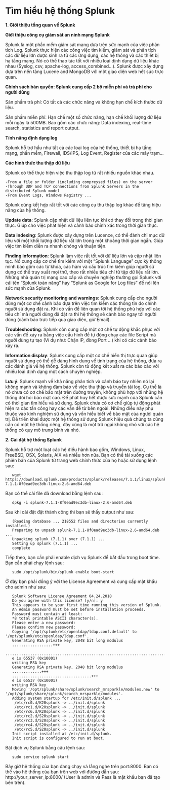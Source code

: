 # Tìm hiểu hệ thống Splunk 
**1. Giới thiệu tổng quan về Splunk**

   **Giới thiệu công cụ giám sát an ninh mạng Splunk**

   Splunk là một phần mềm giám sát mạng dựa trên sức mạnh của việc phân tích Log. Splunk thực hiện các công việc tìm kiếm, giám sát và phân tích các dữ liệu lớn được sinh ra từ các ứng dụng, các hệ thống và các thiết bị hạ tầng mạng. Nó có thể thao tác tốt với nhiều loại dịnh dạng dữ liệu khác nhau (Syslog, csv, apache-log, access_combined…). Splunk được xây dựng dựa trên nền tảng Lucene and MongoDB với một giao diện web hết sức trực quan.

   **Chính sách bản quyền: Splunk cung cấp 2 bộ miễn phí và trả phí cho người dùng**

   Sản phẩm trả phí: Có tất cả các chức năng và không hạn chế kích thước dữ liệu.

   Sản phầm miễn phí: Hạn chế một số chức năng, hạn chế khối lượng dữ liệu mỗi ngày là 500MB. Bao gồm các chức năng: Data indexing, real-time search, statistics and report output.

   **Tính năng định dạng log**

   Splunk hỗ trợ hầu như tất cả các loại log của hệ thống, thiết bị hạ tầng mạng, phần mềm, Firewall, IDS/IPS, Log Event, Register của các máy trạm…

   **Các hình thức thu thập dữ liệu**
  
   Splunk có thể thực hiện việc thu thập log từ rất nhiều nguồn khác nhau. 

    -From a file or folder (including compressed files) on the server
    -Through UDP and TCP connections from Splunk Servers in the distributed Splunk model
    -From Event Logs, Windows Registry ...

   Splunk cũng kết hợp rất tốt với các công cụ thu thập log khác để tăng hiệu năng của hệ thống. 

   **Update data**: Splunk cập nhật dữ liệu liên tục khi có thay đổi trong thời gian thực. Giúp cho việc phát hiện và cảnh báo chính xác trong thời gian thực.

   **Data indexing**: Splunk được xây dựng trên Lucence, có thể đánh chỉ mục dữ liệu với một khối lượng dữ liệu rất lớn trong một khoảng thời gian ngắn. Giúp việc tìm kiếm diễn ra nhanh chóng và thuận tiện.

   **Finding information**: Splunk làm việc rất tốt với dữ liệu lớn và cập nhật liên tục. Nó cung cấp cơ chế tìm kiếm với một “Splunk Language” cực kỳ thông minh bao gồm các từ khóa, các hàm và cấu trúc tìm kiếm giúp người sử dụng có thể truy xuất mọi thứ, theo rất nhiều tiêu chí từ tập dữ liệu rất lớn. Những nhà quản trị mạng cao cấp và chuyên nghiệp thường gọi Splunk với cái tên “Splunk toàn năng” hay “Splunk as Google for Log files” để nói lên sức mạnh của Splunk.

   **Network security monitoring and warnings**: Splunk cung cấp cho người dùng một cơ chế cảnh báo dựa trên việc tìm kiếm các thông tin do chính người sử dụng đặt ra. Khi có vấn đề liên quan tới hệ thống phù hợp với các tiêu chí mà người dùng đã đặt ra thì hệ thống sẽ cảnh báo ngay tới người dùng (cảnh bảo trực tiếp qua giao diện, giử Email).

   **Troubleshooting**: Splunk còn cung cấp một cơ chế tự động khắc phục với các vấn đề xảy ra bằng việc cấu hình để tự động chạy các file Script mà người dùng tự tạo (Ví dụ như: Chặn IP, đòng Port …) khi có các cảnh báo xảy ra.

   **Information display**: Splunk cung cấp một cơ chế hiển thị trực quan giúp người sử dụng có thể dễ dàng hình dung về tình trạng của hệ thống, đưa ra các đánh giá về hệ thống. Splunk còn từ động kết xuất ra các báo cáo với nhiều loại định dạng một cách chuyên nghiệp.

   **Lưu ý**: Splunk mạnh về khả năng phân tích và cảnh báo tuy nhiên nó lại không mạnh và không đảm bảo về việc thu thập và truyền tải log. Cụ thể là nó chưa có cơ chế bảo mật trên đường truyền, không phù hợp với những hệ thống đòi hỏi bảo mật cao. Để phát huy hết được sức mạnh của Splunk cần có thời gian tìm hiểu và sử dụng. Splunk chưa có cơ chế giúp tự động phát hiện ra các tấn công hay các vấn đề từ bên ngoài. Những điều này phụ thuộc vào kinh nghiệm sử dụng và vốn hiểu biết về bảo mật của người quản trị. Đề triển khai được một hệ thống sử dụng Splunk hiệu quả chúng ta cũng cần có một hệ thống riêng, đây cũng là một trở ngại không nhỏ với các hệ thống có quy mô trung bình và nhỏ. 

**2. Cài đặt hệ thống Splunk**
 
   Splunk hỗ trợ một loạt các hệ điều hành bao gồm, Windows, Linux, FreeBSD, OSX, Solaris, AIX và nhiều hơn nữa. Bạn có thể tải xuống các phiên bản của Splunk từ trang web chính thức của họ hoặc sử dụng lệnh sau:

       wget https://download.splunk.com/products/splunk/releases/7.1.1/linux/splunk-7.1.1-8f0ead9ec3db-linux-2.6-amd64.deb

   Bạn có thể cài file đã download bằng lệnh sau:

       dpkg -i splunk-7.1.1-8f0ead9ec3db-linux-2.6-amd64.deb

   Sau khi cài đặt đặt thành công thì bạn sẽ thấy output như sau:

       (Reading database ... 218552 files and directories currently installed.)
       Preparing to unpack splunk-7.1.1-8f0ead9ec3db-linux-2.6-amd64.deb ...
       Unpacking splunk (7.1.1) over (7.1.1) ...
       Setting up splunk (7.1.1) ...
       complete

   Tiếp theo, bạn cần phải enable dịch vụ Splunk để bắt đầu trong boot time. Bạn cần phải chạy lệnh sau:

       sudo /opt/splunk/bin/splunk enable boot-start

   Ở đây bạn phải đồng ý với the License Agreement và cung cấp mật khẩu cho admin như sau:

       Splunk Software License Agreement 04.24.2018
       Do you agree with this license? [y/n]: y
       This appears to be your first time running this version of Splunk.
       An Admin password must be set before installation proceeds.
       Password must contain at least:
       *8 total printable ASCII character(s).
       Please enter a new password: 
       Please confirm new password: 
       Copying '/opt/splunk/etc/openldap/ldap.conf.default' to '/opt/splunk/etc/openldap/ldap.conf'.
       Generating RSA private key, 2048 bit long modulus
       ..................+++
       ..............................................................................+++
       e is 65537 (0x10001)
       writing RSA key
       Generating RSA private key, 2048 bit long modulus
       .............+++
       ...................................+++
       e is 65537 (0x10001)
       writing RSA key
       Moving '/opt/splunk/share/splunk/search_mrsparkle/modules.new' to '/opt/splunk/share/splunk/search_mrsparkle/modules'.
       Adding system startup for /etc/init.d/splunk ...
        /etc/rc0.d/K20splunk -> ../init.d/splunk
        /etc/rc1.d/K20splunk -> ../init.d/splunk
        /etc/rc6.d/K20splunk -> ../init.d/splunk
        /etc/rc2.d/S20splunk -> ../init.d/splunk
        /etc/rc3.d/S20splunk -> ../init.d/splunk
        /etc/rc4.d/S20splunk -> ../init.d/splunk
        /etc/rc5.d/S20splunk -> ../init.d/splunk
       Init script installed at /etc/init.d/splunk.
       Init script is configured to run at boot.

   Bật dịch vụ Splunk bằng câu lệnh sau:

       sudo service splunk start

   Bây giờ hệ thống của bạn đang chạy và lắng nghe trên port:8000. Bạn có thể vào hệ thống của bạn trên web với đường dẫn sau: http://your_server_ip:8000/ (User là admin và Pass là mật khẩu bạn đã tạo bên trên).
   









   




   



